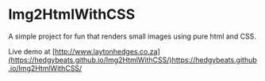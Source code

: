 # Img2HtmlWithCSS
A simple project for fun that renders small images using pure html and CSS.

Live demo at [http://www.laytonhedges.co.za](https://hedgybeats.github.io/Img2HtmlWithCSS/)https://hedgybeats.github.io/Img2HtmlWithCSS/
